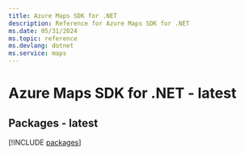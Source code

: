 ```yaml
---
title: Azure Maps SDK for .NET
description: Reference for Azure Maps SDK for .NET
ms.date: 05/31/2024
ms.topic: reference
ms.devlang: dotnet
ms.service: maps
---
```

# Azure Maps SDK for .NET - latest
## Packages - latest
[!INCLUDE [packages](maps-index.md)]